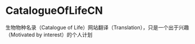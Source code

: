 # CatalogueOfLifeCN
生物物种名录（Catalogue of Life）网站翻译（Translation），只是一个出于兴趣（Motivated by interest）的个人计划
